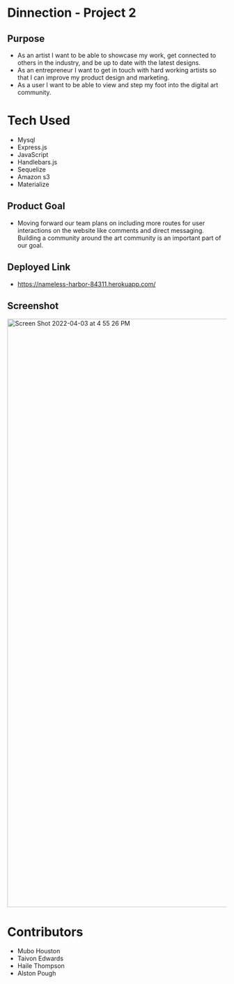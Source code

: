 # Dinnection - Project 2

## Purpose 
* As an artist I want to be able to showcase my work, get connected to others in the industry, and be up to date with the latest designs. 
* As an entrepreneur I want to get in touch with hard working  artists so that I can improve my product design and marketing.
* As a user I want to be able to view and step my foot into the digital art community.

# Tech Used
* Mysql
* Express.js
* JavaScript
* Handlebars.js
* Sequelize
* Amazon s3
* Materialize 

## Product Goal
* Moving forward our team plans on including more routes for user interactions on the website like comments and direct messaging. Building a community around the art community is an important part of our goal.

## Deployed Link 
* https://nameless-harbor-84311.herokuapp.com/

## Screenshot 
<img width="1350" alt="Screen Shot 2022-04-03 at 4 55 26 PM" src="https://user-images.githubusercontent.com/92614793/161448352-0734613d-c1c2-45d6-9b3e-c267f469ec31.png">


# Contributors
* Mubo Houston
* Taivon Edwards
* Haile Thompson
* Alston Pough
